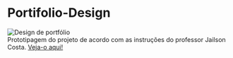 # Portifolio-Design
![Design de portfólio](https://github.com/LuizaMGama/Portifolio-Design/assets/164073139/2199665b-e8c9-443a-80a7-e71c7affa151)
<br>
Prototipagem do projeto de acordo com as instruções do professor Jailson Costa.
[Veja-o aqui!](https://www.figma.com/proto/Yl4bGtfxWtg5WlBde7N2Nd/Projeto12?node-id=6-2&starting-point-node-id=6%3A2)
